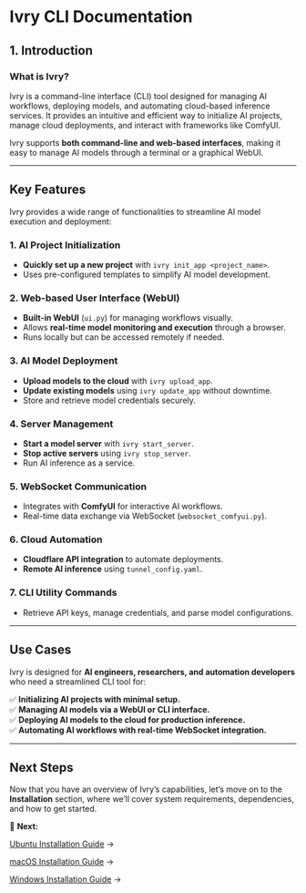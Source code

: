 # **Ivry CLI Documentation**

## **1. Introduction**

### **What is Ivry?**
Ivry is a command-line interface (CLI) tool designed for managing AI workflows, deploying models, and automating cloud-based inference services. It provides an intuitive and efficient way to initialize AI projects, manage cloud deployments, and interact with frameworks like ComfyUI.

Ivry supports **both command-line and web-based interfaces**, making it easy to manage AI models through a terminal or a graphical WebUI.

---

## **Key Features**
Ivry provides a wide range of functionalities to streamline AI model execution and deployment:

### **1. AI Project Initialization**
- **Quickly set up a new project** with `ivry init_app <project_name>`.
- Uses pre-configured templates to simplify AI model development.

### **2. Web-based User Interface (WebUI)**
- **Built-in WebUI** (`ui.py`) for managing workflows visually.
- Allows **real-time model monitoring and execution** through a browser.
- Runs locally but can be accessed remotely if needed.

### **3. AI Model Deployment**
- **Upload models to the cloud** with `ivry upload_app`.
- **Update existing models** using `ivry update_app` without downtime.
- Store and retrieve model credentials securely.

### **4. Server Management**
- **Start a model server** with `ivry start_server`.
- **Stop active servers** using `ivry stop_server`.
- Run AI inference as a service.

### **5. WebSocket Communication**
- Integrates with **ComfyUI** for interactive AI workflows.
- Real-time data exchange via WebSocket (`websocket_comfyui.py`).

### **6. Cloud Automation**
- **Cloudflare API integration** to automate deployments.
- **Remote AI inference** using `tunnel_config.yaml`.

### **7. CLI Utility Commands**
- Retrieve API keys, manage credentials, and parse model configurations.

---

## **Use Cases**
Ivry is designed for **AI engineers, researchers, and automation developers** who need a streamlined CLI tool for:

✅ **Initializing AI projects with minimal setup.**  
✅ **Managing AI models via a WebUI or CLI interface.**  
✅ **Deploying AI models to the cloud for production inference.**  
✅ **Automating AI workflows with real-time WebSocket integration.**  

---
## **Next Steps**
Now that you have an overview of Ivry’s capabilities, let’s move on to the **Installation** section, where we’ll cover system requirements, dependencies, and how to get started.

🚀 **Next:** 

[Ubuntu Installation Guide](getting-started/linux.md) →

[macOS Installation Guide](getting-started/mac.md) →

[Windows Installation Guide](getting-started/windows.md) →